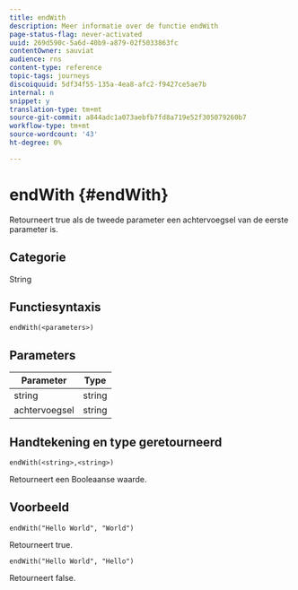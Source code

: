 ```yaml
---
title: endWith
description: Meer informatie over de functie endWith
page-status-flag: never-activated
uuid: 269d590c-5a6d-40b9-a879-02f5033863fc
contentOwner: sauviat
audience: rns
content-type: reference
topic-tags: journeys
discoiquuid: 5df34f55-135a-4ea8-afc2-f9427ce5ae7b
internal: n
snippet: y
translation-type: tm+mt
source-git-commit: a844adc1a073aebfb7fd8a719e52f305079260b7
workflow-type: tm+mt
source-wordcount: '43'
ht-degree: 0%

---
```



# endWith {#endWith}

Retourneert true als de tweede parameter een achtervoegsel van de eerste parameter is.

## Categorie

String

## Functiesyntaxis

`endWith(<parameters>)`

## Parameters

| Parameter | Type |
|-----------|------------------|
| string | string |
| achtervoegsel | string |

## Handtekening en type geretourneerd

`endWith(<string>,<string>)`

Retourneert een Booleaanse waarde.

## Voorbeeld

`endWith("Hello World", "World")`

Retourneert true.

`endWith("Hello World", "Hello")`

Retourneert false.
